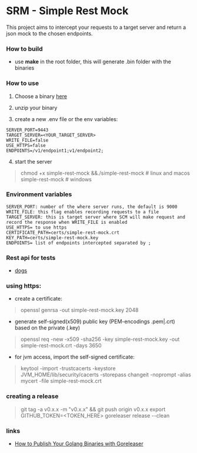 # SRM - Simple Rest Mock
This project aims to intercept your requests to a target server and return a json mock to the chosen endpoints.

### How to build
- use **make** in the root folder, this will generate .bin folder with the binaries
  
### How to use
1. Choose a binary [here](https://github.com/hfantin/simple-rest-mock/releases)   

2. unzip your binary
3. create a new .env file or the env variables: 
```
SERVER_PORT=9443
TARGET_SERVER=<YOUR_TARGET_SERVER>
WRITE_FILE=false
USE_HTTPS=false
ENDPOINTS=/v1/endpoint1;v1/endpoint2;
```
4. start the server
> chmod +x simple-rest-mock &&./simple-rest-mock # linux and macos
> simple-rest-mock # windows

### Environment variables
```
SERVER_PORT: number of the where server runs, the default is 9000   
WRITE_FILE: this flag enables recording requests to a file   
TARGET_SERVER: this is target server where SCM will make request and record the response when WRITE_FILE is enabled
USE_HTTPS= to use https 
CERTIFICATE_PATH=certs/simple-rest-mock.crt
KEY_PATH=certs/simple-rest-mock.key
ENDPOINTS= list of endpoints intercepted separated by ;
```

### Rest api for tests
- [dogs](https://dog.ceo/api/breeds/image/random)

### using https: 
- create a certificate: 
> openssl genrsa -out simple-rest-mock.key 2048
- generate self-signed(x509) public key (PEM-encodings .pem|.crt) based on the private (.key)
> openssl req -new -x509 -sha256 -key simple-rest-mock.key -out simple-rest-mock.crt -days 3650
- for jvm access, import the self-signed certificate: 
> keytool -import -trustcacerts -keystore JVM_HOME/lib/security/cacerts -storepass changeit -noprompt -alias mycert -file simple-rest-mock.crt


### creating a release
> git tag -a v0.x.x -m "v0.x.x" && git push origin v0.x.x
> export GITHUB_TOKEN=<TOKEN_HERE>
> goreleaser release --clean 

### links
- [How to Publish Your Golang Binaries with Goreleaser](https://www.kosli.com/blog/how-to-publish-your-golang-binaries-with-goreleaser/)